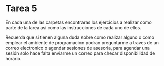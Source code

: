 # Tarea 5

En cada una de las carpetas encontraras los ejercicios a realizar como parte de la tarea asi como las instrucciones de cada uno de ellos.

Recuerda que si tienen alguna duda sobre como realizar alguno o como emplear el ambiente de programacion podran preguntarme a traves de un correo electronico o agendar sesiones de asesoria, para agendar una sesión solo hace falta enviarme un correo para checar disponibilidad de horario.

